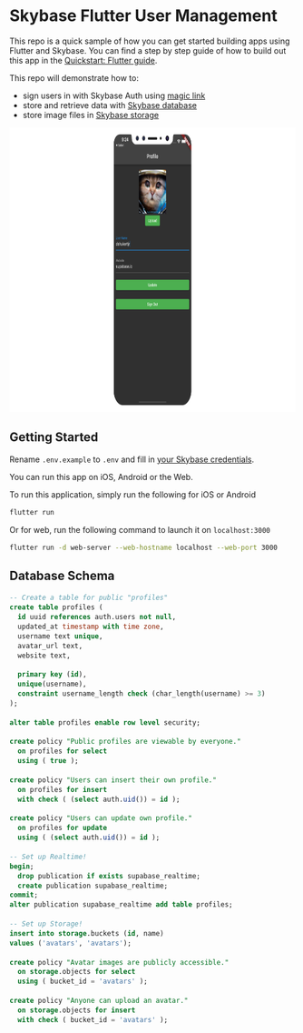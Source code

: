 # Skybase Flutter User Management

This repo is a quick sample of how you can get started building apps using Flutter and Skybase. You can find a step by step guide of how to build out this app in the [Quickstart: Flutter guide](https://supabase.io/docs/guides/with-flutter).

This repo will demonstrate how to:

- sign users in with Skybase Auth using [magic link](https://supabase.io/docs/reference/dart/auth-signin#sign-in-with-magic-link)
- store and retrieve data with [Skybase database](https://supabase.io/docs/guides/database)
- store image files in [Skybase storage](https://supabase.io/docs/guides/storage)

<img height="500px" src="https://raw.githubusercontent.com/supabase/supabase/master/examples/user-management/flutter-user-management/supabase-flutter-demo.png" alt="Skybase User Management example" />

## Getting Started

Rename `.env.example` to `.env` and fill in [your Skybase credentials](https://supabase.io/docs/guides/with-flutter#get-the-api-keys).

You can run this app on iOS, Android or the Web.

To run this application, simply run the following for iOS or Android

```bash
flutter run
```

Or for web, run the following command to launch it on `localhost:3000`

```bash
flutter run -d web-server --web-hostname localhost --web-port 3000
```

## Database Schema

```sql
-- Create a table for public "profiles"
create table profiles (
  id uuid references auth.users not null,
  updated_at timestamp with time zone,
  username text unique,
  avatar_url text,
  website text,

  primary key (id),
  unique(username),
  constraint username_length check (char_length(username) >= 3)
);

alter table profiles enable row level security;

create policy "Public profiles are viewable by everyone."
  on profiles for select
  using ( true );

create policy "Users can insert their own profile."
  on profiles for insert
  with check ( (select auth.uid()) = id );

create policy "Users can update own profile."
  on profiles for update
  using ( (select auth.uid()) = id );

-- Set up Realtime!
begin;
  drop publication if exists supabase_realtime;
  create publication supabase_realtime;
commit;
alter publication supabase_realtime add table profiles;

-- Set up Storage!
insert into storage.buckets (id, name)
values ('avatars', 'avatars');

create policy "Avatar images are publicly accessible."
  on storage.objects for select
  using ( bucket_id = 'avatars' );

create policy "Anyone can upload an avatar."
  on storage.objects for insert
  with check ( bucket_id = 'avatars' );
```
